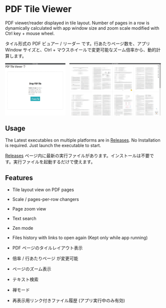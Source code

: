# PDF Tile Viewer

PDF viewer/reader displayed in tile layout. Number of pages in a row is dynamically calculated with app window size and zoom scale modified with Ctrl key + mouse wheel.

タイル形式の PDF ビュアー / リーダー です。行あたりページ数を、アプリ Window サイズと、Ctrl + マウスホイールで変更可能なズーム倍率から、動的計算します。

<p style="display: flex; gap: 0.8rem; flex-wrap: wrap;">
  <img style="flex: 1; max-width: calc(40.0% - 0.4rem);" src="docs/.docs-assets/demo-01.png" alt="demo screenshot 01">
  <img style="flex: 1; max-width: calc(60.0% - 0.4rem);" src="docs/.docs-assets/demo-02.png" alt="demo screenshot 02">
</p>

## Usage

The Latest executables on multiple platforms are in [Releases](https://github.com/nabbisen/pdf-tile-viewer/releases). No Installation is required. Just launch the executable to start.

[Releases](https://github.com/nabbisen/pdf-tile-viewer/releases) ページ内に最新の実行ファイルがあります。インストールは不要です。実行ファイルを起動するだけで使えます。

## Features

- Tile layout view on PDF pages
- Scale / pages-per-row changers
- Page zoom view
- Text search
- Zen mode
- Files history with links to open again (Kept only while app running)

- PDF ページのタイルレイアウト表示
- 倍率 / 行あたりページ が変更可能
- ページのズーム表示
- テキスト検索
- 禅モード
- 再表示用リンク付きファイル履歴 (アプリ実行中のみ有効)
